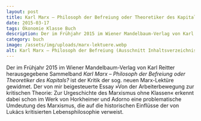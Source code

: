 ```yaml
---
layout: post
title: Karl Marx – Philosoph der Befreiung oder Theoretiker des Kapitals
date: 2015-03-17
tags: Ökonomie Klasse Buch
description: Der im Frühjahr 2015 im Wiener Mandelbaum-Verlag von Karl Reitter herausgegebene Sammelband <em>Karl Marx – Philosoph der Befreiung oder Theoretiker des Kapitals?</em> ist der Kritik der sog. neuen Marx-Lektüre gewidmet.
category: buch
image: /assets/img/uploads/marx-lektuere.webp
alt: Karl Marx – Philosoph der Befreiung (Ausschnitt Inhaltsverzeichnis)
---
```


Der im Frühjahr 2015 im Wiener Mandelbaum-Verlag von Karl Reitter herausgegebene Sammelband *Karl Marx – Philosoph der Befreiung oder Theoretiker des Kapitals?* ist der Kritik der sog. neuen Marx-Lektüre gewidmet. Der von mir beigesteuerte Essay »Von der Arbeiterbewegung zur kritischen Theorie: Zur Urgeschichte des Marxismus ohne Klassen« erkennt dabei schon im Werk von Horkheimer und Adorno eine problematische Umdeutung des Marxismus, die auf die historischen Einflüsse der von Lukács kritisierten Lebensphilosophie verweist.

